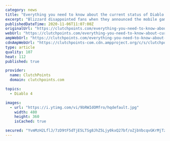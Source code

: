 ```yaml
---
category: news
title: "Everything you need to know about the current status of Diablo 4"
excerpt: "Blizzard disappointed fans when they announced the mobile game Diablo Immortal on Blizzcon 2018. Thus, to make amends with their admonishing fans, they have to give them what they really want: the ..."
publishedDateTime: 2020-11-06T11:07:00Z
originalUrl: "https://clutchpoints.com/everything-you-need-to-know-about-current-status-diablo-4/"
webUrl: "https://clutchpoints.com/everything-you-need-to-know-about-current-status-diablo-4/"
ampWebUrl: "https://clutchpoints.com/everything-you-need-to-know-about-current-status-diablo-4/amp/"
cdnAmpWebUrl: "https://clutchpoints-com.cdn.ampproject.org/c/s/clutchpoints.com/everything-you-need-to-know-about-current-status-diablo-4/amp/"
type: article
quality: 107
heat: 112
published: true

provider:
  name: ClutchPoints
  domain: clutchpoints.com

topics:
  - Diablo 4

images:
  - url: "https://i.ytimg.com/vi/9bRWIdOMfro/hqdefault.jpg"
    width: 480
    height: 360
    isCached: true

secured: "YvmMzH2LflJ/7zD9tF5dTjE5LTSg8JhZ5Ljy0kxQ27bf/oZjbVbcqvGKrMjTzcP3HCvm4en1lN58n+CDGmlroQT574s46HVIdrUlDDbCNjP+MWUkzRjtJCFPo0trH37vSn/gqySzbzG/mSfYag3qr4NFT5UuA2YhUqwpZp91WHf77B75TPG8HHfEYOmfqKkVkdWGPfxeYxwb9CSFuseqaFRStAkwQAdwLlwnWQXqjQBEkRaKEcuWG6iCSX7ahLhA15NoLFumsCGAMekpuDNo9oJ7Jd3f+LMEApKw4JT3o8NyhGtCYAWbyVbBskM6fqY/y9oIxfg5zVk6Te3vJDI/fKdcrlTLqlckbJ9gTecPF1c=;8JNV5nMOzQF6uUcL9zHPsA=="
---
```



